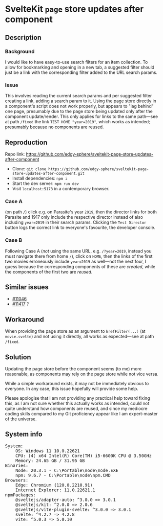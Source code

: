 # SvelteKit `page` store updates after component

## Description

### Background

I would like to have easy-to-use search filters for an item collection. To allow for bookmarking and opening in a new tab, a suggested filter should just be a link with the corresponding filter added to the URL search params.

### Issue

This involves reading the current search params and per suggested filter creating a link, adding a search param to it. Using the page store directly in a component's script does not work properly, but appears to "lag behind" one page, presumably due to the page store being updated only after the component update/render. This only applies for links to the same path&mdash;see at path `/fixed` the link `TEST HOME "year=2019"`, which works as intended; presumably because no components are reused.

## Reproduction

Repo link: https://github.com/edgy-sphere/sveltekit-page-store-updates-after-component

- Clone: `git clone https://github.com/edgy-sphere/sveltekit-page-store-updates-after-component.git`
- Install dependencies: `npm i`
- Start the dev server: `npm run dev`
- Visit `localhost:5173` in a contemporary browser.

### Case A

(on path `/`) click e.g. on Parasite's year `2019`, then the director links for both Parasite and 1917 only include the respective director instead of also including `year=2019` in their search params. Clicking the `Test Director` button logs the correct link to everyone's favourite, the developer console.

### Case B

Following Case A (_not_ using the same URL, e.g. `/?year=2019`, instead you must navigate there from home `/`), click on `HOME`, then the links of the first two movies erroneously include `year=2019` as well&mdash;not the next four, I guess because the corresponding components of these are _created_, while the components of the first two are _reused_.

## Similar issues

- [#11046](https://github.com/sveltejs/kit/issues/11046)
- [#11417](https://github.com/sveltejs/kit/issues/11417) ?

## Workaround

When providing the page store as an argument to `hrefFilter(...)` (at `movie.svelte`) and not using it directly, all works as expected&mdash;see at path `/fixed`.

## Solution

Updating the page store before the component seems (to me) more reasonable, as components may rely on the page store while not vice versa.

While a simple workaround exists, it may not be immediately obvious to everyone. In any case, this issue hopefully will provide some help.

Please apologise that I am not providing any practical help toward fixing this, as I am not sure whether this actually works as intended, could not quite understand how components are reused, and since my mediocre coding skills compared to my Git proficiency appear like I am expert-master of the universe.

## System info

<pre>
System:
    OS: Windows 11 10.0.22621
    CPU: (4) x64 Intel(R) Core(TM) i5-6600K CPU @ 3.50GHz
    Memory: 24.65 GB / 31.95 GB
Binaries:
    Node: 20.3.1 - C:\Portable\node\node.EXE
    npm: 9.6.7 - C:\Portable\node\npm.CMD
Browsers:
    Edge: Chromium (120.0.2210.91)
    Internet Explorer: 11.0.22621.1
npmPackages:
    @sveltejs/adapter-auto: ^3.0.0 => 3.0.1 
    @sveltejs/kit: ^2.0.0 => 2.0.6 
    @sveltejs/vite-plugin-svelte: ^3.0.0 => 3.0.1 
    svelte: ^4.2.7 => 4.2.8 
    vite: ^5.0.3 => 5.0.10 
</pre>
